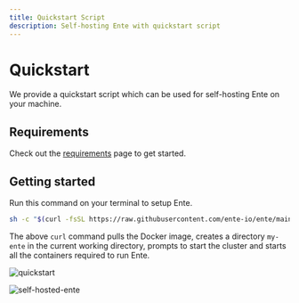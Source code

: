 ```yaml
---
title: Quickstart Script
description: Self-hosting Ente with quickstart script
---
```


# Quickstart

We provide a quickstart script which can be used for self-hosting Ente on your machine.

## Requirements

Check out the [requirements](/self-hosting/install/requirements) page to get started.

## Getting started

Run this command on your terminal to setup Ente.

```sh
sh -c "$(curl -fsSL https://raw.githubusercontent.com/ente-io/ente/main/server/quickstart.sh)"
```

The above `curl` command pulls the Docker image, creates a directory `my-ente`
in the current working directory, prompts to start the cluster and starts all the containers required to run Ente.

![quickstart](/quickstart.png)

![self-hosted-ente](/web-app.webp)
